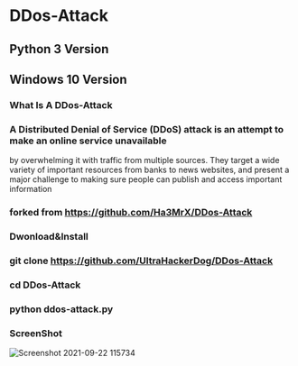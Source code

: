
# DDos-Attack 

## Python 3 Version
## Windows 10 Version

### What Is A DDos-Attack

### A Distributed Denial of Service (DDoS) attack is an attempt to make an online service unavailable 
by overwhelming it with traffic from multiple sources. They target a wide variety of important resources
from banks to news websites, and present a major challenge to making sure people can publish and access important information

### forked from https://github.com/Ha3MrX/DDos-Attack

### Dwonload&Install

### git clone https://github.com/UltraHackerDog/DDos-Attack

### cd DDos-Attack

### python ddos-attack.py

### ScreenShot 

![Screenshot 2021-09-22 115734](https://user-images.githubusercontent.com/69469132/134324059-45080f60-7ca5-4fc2-8d69-47a096f813b5.png)




